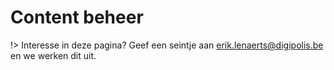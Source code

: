 # Content beheer

!> Interesse in deze pagina? Geef een seintje aan erik.lenaerts@digipolis.be en we werken dit uit.